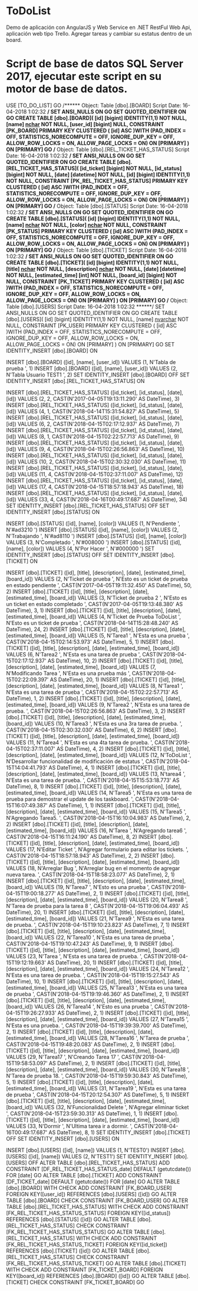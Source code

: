 # ToDoList
Demo de aplicación con AngularJS y Web Service en .NET RestFul Web Api, aplicación web tipo Trello. Agregar tareas y cambiar su estatus dentro de un board.

# Script de base de datos SQL Server 2017, ejecutar este script en su motor de base de datos.

USE [TO_DO_LIST]
GO
/****** Object:  Table [dbo].[BOARD]    Script Date: 16-04-2018 1:02:32 ******/
SET ANSI_NULLS ON
GO
SET QUOTED_IDENTIFIER ON
GO
CREATE TABLE [dbo].[BOARD](
	[id] [bigint] IDENTITY(1,1) NOT NULL,
	[name] [nchar](50) NOT NULL,
	[user_id] [bigint] NULL,
 CONSTRAINT [PK_BOARD] PRIMARY KEY CLUSTERED 
(
	[id] ASC
)WITH (PAD_INDEX = OFF, STATISTICS_NORECOMPUTE = OFF, IGNORE_DUP_KEY = OFF, ALLOW_ROW_LOCKS = ON, ALLOW_PAGE_LOCKS = ON) ON [PRIMARY]
) ON [PRIMARY]
GO
/****** Object:  Table [dbo].[REL_TICKET_HAS_STATUS]    Script Date: 16-04-2018 1:02:32 ******/
SET ANSI_NULLS ON
GO
SET QUOTED_IDENTIFIER ON
GO
CREATE TABLE [dbo].[REL_TICKET_HAS_STATUS](
	[id_ticket] [bigint] NOT NULL,
	[id_status] [bigint] NOT NULL,
	[date] [datetime] NOT NULL,
	[id] [bigint] IDENTITY(1,1) NOT NULL,
 CONSTRAINT [PK_REL_TICKET_HAS_STATUS] PRIMARY KEY CLUSTERED 
(
	[id] ASC
)WITH (PAD_INDEX = OFF, STATISTICS_NORECOMPUTE = OFF, IGNORE_DUP_KEY = OFF, ALLOW_ROW_LOCKS = ON, ALLOW_PAGE_LOCKS = ON) ON [PRIMARY]
) ON [PRIMARY]
GO
/****** Object:  Table [dbo].[STATUS]    Script Date: 16-04-2018 1:02:32 ******/
SET ANSI_NULLS ON
GO
SET QUOTED_IDENTIFIER ON
GO
CREATE TABLE [dbo].[STATUS](
	[id] [bigint] IDENTITY(1,1) NOT NULL,
	[name] [nchar](50) NOT NULL,
	[color] [nchar](10) NOT NULL,
 CONSTRAINT [PK_STATUS] PRIMARY KEY CLUSTERED 
(
	[id] ASC
)WITH (PAD_INDEX = OFF, STATISTICS_NORECOMPUTE = OFF, IGNORE_DUP_KEY = OFF, ALLOW_ROW_LOCKS = ON, ALLOW_PAGE_LOCKS = ON) ON [PRIMARY]
) ON [PRIMARY]
GO
/****** Object:  Table [dbo].[TICKET]    Script Date: 16-04-2018 1:02:32 ******/
SET ANSI_NULLS ON
GO
SET QUOTED_IDENTIFIER ON
GO
CREATE TABLE [dbo].[TICKET](
	[id] [bigint] IDENTITY(1,1) NOT NULL,
	[title] [nchar](50) NOT NULL,
	[description] [nchar](1000) NOT NULL,
	[date] [datetime] NOT NULL,
	[estimated_time] [int] NOT NULL,
	[board_id] [bigint] NOT NULL,
 CONSTRAINT [PK_TICKET] PRIMARY KEY CLUSTERED 
(
	[id] ASC
)WITH (PAD_INDEX = OFF, STATISTICS_NORECOMPUTE = OFF, IGNORE_DUP_KEY = OFF, ALLOW_ROW_LOCKS = ON, ALLOW_PAGE_LOCKS = ON) ON [PRIMARY]
) ON [PRIMARY]
GO
/****** Object:  Table [dbo].[USERS]    Script Date: 16-04-2018 1:02:32 ******/
SET ANSI_NULLS ON
GO
SET QUOTED_IDENTIFIER ON
GO
CREATE TABLE [dbo].[USERS](
	[id] [bigint] IDENTITY(1,1) NOT NULL,
	[name] [nvarchar](100) NOT NULL,
 CONSTRAINT [PK_USER] PRIMARY KEY CLUSTERED 
(
	[id] ASC
)WITH (PAD_INDEX = OFF, STATISTICS_NORECOMPUTE = OFF, IGNORE_DUP_KEY = OFF, ALLOW_ROW_LOCKS = ON, ALLOW_PAGE_LOCKS = ON) ON [PRIMARY]
) ON [PRIMARY]
GO
SET IDENTITY_INSERT [dbo].[BOARD] ON 

INSERT [dbo].[BOARD] ([id], [name], [user_id]) VALUES (1, N'Tabla de prueba                                   ', 1)
INSERT [dbo].[BOARD] ([id], [name], [user_id]) VALUES (2, N'Tabla Usuario TEST1                               ', 2)
SET IDENTITY_INSERT [dbo].[BOARD] OFF
SET IDENTITY_INSERT [dbo].[REL_TICKET_HAS_STATUS] ON 

INSERT [dbo].[REL_TICKET_HAS_STATUS] ([id_ticket], [id_status], [date], [id]) VALUES (2, 2, CAST(N'2017-04-05T19:13:11.290' AS DateTime), 3)
INSERT [dbo].[REL_TICKET_HAS_STATUS] ([id_ticket], [id_status], [date], [id]) VALUES (4, 1, CAST(N'2018-04-14T15:31:54.827' AS DateTime), 5)
INSERT [dbo].[REL_TICKET_HAS_STATUS] ([id_ticket], [id_status], [date], [id]) VALUES (6, 2, CAST(N'2018-04-15T02:17:12.937' AS DateTime), 7)
INSERT [dbo].[REL_TICKET_HAS_STATUS] ([id_ticket], [id_status], [date], [id]) VALUES (8, 1, CAST(N'2018-04-15T02:22:57.713' AS DateTime), 9)
INSERT [dbo].[REL_TICKET_HAS_STATUS] ([id_ticket], [id_status], [date], [id]) VALUES (9, 4, CAST(N'2018-04-15T02:26:56.863' AS DateTime), 10)
INSERT [dbo].[REL_TICKET_HAS_STATUS] ([id_ticket], [id_status], [date], [id]) VALUES (10, 2, CAST(N'2018-04-15T02:30:32.030' AS DateTime), 11)
INSERT [dbo].[REL_TICKET_HAS_STATUS] ([id_ticket], [id_status], [date], [id]) VALUES (11, 4, CAST(N'2018-04-15T02:37:11.007' AS DateTime), 12)
INSERT [dbo].[REL_TICKET_HAS_STATUS] ([id_ticket], [id_status], [date], [id]) VALUES (17, 4, CAST(N'2018-04-15T18:57:18.943' AS DateTime), 18)
INSERT [dbo].[REL_TICKET_HAS_STATUS] ([id_ticket], [id_status], [date], [id]) VALUES (33, 4, CAST(N'2018-04-16T00:49:17.687' AS DateTime), 34)
SET IDENTITY_INSERT [dbo].[REL_TICKET_HAS_STATUS] OFF
SET IDENTITY_INSERT [dbo].[STATUS] ON 

INSERT [dbo].[STATUS] ([id], [name], [color]) VALUES (1, N'Pendiente                                         ', N'#ad3210   ')
INSERT [dbo].[STATUS] ([id], [name], [color]) VALUES (2, N'Trabajando                                        ', N'#ad8110   ')
INSERT [dbo].[STATUS] ([id], [name], [color]) VALUES (3, N'Completado                                        ', N'#008000   ')
INSERT [dbo].[STATUS] ([id], [name], [color]) VALUES (4, N'Por Hacer                                         ', N'#000000   ')
SET IDENTITY_INSERT [dbo].[STATUS] OFF
SET IDENTITY_INSERT [dbo].[TICKET] ON 

INSERT [dbo].[TICKET] ([id], [title], [description], [date], [estimated_time], [board_id]) VALUES (2, N'Ticket de prueba                                  ', N'Esto es un ticket de prueba en estado pendiente                                                                                                                                                                                                                                                                                                                                                                                                                                                                                                                                                                                                                                                                                                                                                                                                                                                                                                                                                                                         ', CAST(N'2017-04-05T19:11:32.450' AS DateTime), 50, 2)
INSERT [dbo].[TICKET] ([id], [title], [description], [date], [estimated_time], [board_id]) VALUES (3, N'Ticket de prueba 2                                ', N'Esto es un ticket en estado completado                                                                                                                                                                                                                                                                                                                                                                                                                                                                                                                                                                                                                                                                                                                                                                                                                                                                                                                                                                                                  ', CAST(N'2017-04-05T19:13:48.380' AS DateTime), 3, 1)
INSERT [dbo].[TICKET] ([id], [title], [description], [date], [estimated_time], [board_id]) VALUES (4, N'Ticket de Prueba ToDoList                         ', N'Esto es un ticket de prueba                                                                                                                                                                                                                                                                                                                                                                                                                                                                                                                                                                                                                                                                                                                                                                                                                                                                                                                                                                                                             ', CAST(N'2018-04-14T15:28:48.240' AS DateTime), 24, 2)
INSERT [dbo].[TICKET] ([id], [title], [description], [date], [estimated_time], [board_id]) VALUES (5, N'Tarea1                                            ', N'Esta es una prueba                                                                                                                                                                                                                                                                                                                                                                                                                                                                                                                                                                                                                                                                                                                                                                                                                                                                                                                                                                                                                      ', CAST(N'2018-04-15T02:14:53.973' AS DateTime), 5, 1)
INSERT [dbo].[TICKET] ([id], [title], [description], [date], [estimated_time], [board_id]) VALUES (6, N'Tarea2                                            ', N'Esta es una tarea de prueba                                                                                                                                                                                                                                                                                                                                                                                                                                                                                                                                                                                                                                                                                                                                                                                                                                                                                                                                                                                                             ', CAST(N'2018-04-15T02:17:12.937' AS DateTime), 10, 2)
INSERT [dbo].[TICKET] ([id], [title], [description], [date], [estimated_time], [board_id]) VALUES (7, N'Modificando Tarea                                 ', N'Esta es una prueba más                                                                                                                                                                                                                                                                                                                                                                                                                                                                                                                                                                                                                                                                                                                                                                                                                                                                                                                                                                                                                  ', CAST(N'2018-04-15T02:22:09.397' AS DateTime), 20, 1)
INSERT [dbo].[TICKET] ([id], [title], [description], [date], [estimated_time], [board_id]) VALUES (8, N'Tarea1                                            ', N'Esta es una tarea de prueba                                                                                                                                                                                                                                                                                                                                                                                                                                                                                                                                                                                                                                                                                                                                                                                                                                                                                                                                                                                                             ', CAST(N'2018-04-15T02:22:57.713' AS DateTime), 1, 2)
INSERT [dbo].[TICKET] ([id], [title], [description], [date], [estimated_time], [board_id]) VALUES (9, N'Tarea2                                            ', N'Esta es una tarea de prueba.                                                                                                                                                                                                                                                                                                                                                                                                                                                                                                                                                                                                                                                                                                                                                                                                                                                                                                                                                                                                            ', CAST(N'2018-04-15T02:26:56.863' AS DateTime), 3, 2)
INSERT [dbo].[TICKET] ([id], [title], [description], [date], [estimated_time], [board_id]) VALUES (10, N'Tarea3                                            ', N'Esta es una 3ra tarea de prueba.                                                                                                                                                                                                                                                                                                                                                                                                                                                                                                                                                                                                                                                                                                                                                                                                                                                                                                                                                                                                        ', CAST(N'2018-04-15T02:30:32.030' AS DateTime), 6, 2)
INSERT [dbo].[TICKET] ([id], [title], [description], [date], [estimated_time], [board_id]) VALUES (11, N'Tarea4                                            ', N'Esta es una 4ta tarea de prueba.                                                                                                                                                                                                                                                                                                                                                                                                                                                                                                                                                                                                                                                                                                                                                                                                                                                                                                                                                                                                        ', CAST(N'2018-04-15T02:37:11.007' AS DateTime), 4, 2)
INSERT [dbo].[TICKET] ([id], [title], [description], [date], [estimated_time], [board_id]) VALUES (12, N'ToDoList                                          ', N'Desarrollar funcionalidad de modificación de estatus                                                                                                                                                                                                                                                                                                                                                                                                                                                                                                                                                                                                                                                                                                                                                                                                                                                                                                                                                                                    ', CAST(N'2018-04-15T14:04:41.793' AS DateTime), 4, 1)
INSERT [dbo].[TICKET] ([id], [title], [description], [date], [estimated_time], [board_id]) VALUES (13, N'tarea4                                            ', N'Esta es una tarea de prueba.                                                                                                                                                                                                                                                                                                                                                                                                                                                                                                                                                                                                                                                                                                                                                                                                                                                                                                                                                                                                            ', CAST(N'2018-04-15T15:53:18.773' AS DateTime), 8, 1)
INSERT [dbo].[TICKET] ([id], [title], [description], [date], [estimated_time], [board_id]) VALUES (14, N'Tarea5                                            ', N'Esta es una tarea de prueba para demostrar el update de los taskboard.                                                                                                                                                                                                                                                                                                                                                                                                                                                                                                                                                                                                                                                                                                                                                                                                                                                                                                                                                                  ', CAST(N'2018-04-15T16:07:49.387' AS DateTime), 1, 1)
INSERT [dbo].[TICKET] ([id], [title], [description], [date], [estimated_time], [board_id]) VALUES (15, N'Tarea5                                            ', N'Agregando Tarea5.                                                                                                                                                                                                                                                                                                                                                                                                                                                                                                                                                                                                                                                                                                                                                                                                                                                                                                                                                                                                                       ', CAST(N'2018-04-15T16:10:04.983' AS DateTime), 2, 2)
INSERT [dbo].[TICKET] ([id], [title], [description], [date], [estimated_time], [board_id]) VALUES (16, N'Tarea                                             ', N'Agregando tarea6                                                                                                                                                                                                                                                                                                                                                                                                                                                                                                                                                                                                                                                                                                                                                                                                                                                                                                                                                                                                                        ', CAST(N'2018-04-15T16:11:24.190' AS DateTime), 8, 2)
INSERT [dbo].[TICKET] ([id], [title], [description], [date], [estimated_time], [board_id]) VALUES (17, N'Editar Ticket                                     ', N'Agregar formulario para editar los tickets.                                                                                                                                                                                                                                                                                                                                                                                                                                                                                                                                                                                                                                                                                                                                                                                                                                                                                                                                                                                             ', CAST(N'2018-04-15T18:57:18.943' AS DateTime), 2, 2)
INSERT [dbo].[TICKET] ([id], [title], [description], [date], [estimated_time], [board_id]) VALUES (18, N'Arreglar Bug                                      ', N'Arreglar bug en el momento de agregar nueva tarea.                                                                                                                                                                                                                                                                                                                                                                                                                                                                                                                                                                                                                                                                                                                                                                                                                                                                                                                                                                                      ', CAST(N'2018-04-15T18:58:23.077' AS DateTime), 2, 1)
INSERT [dbo].[TICKET] ([id], [title], [description], [date], [estimated_time], [board_id]) VALUES (19, N'Tarea7                                            ', N'Esto es una prueba                                                                                                                                                                                                                                                                                                                                                                                                                                                                                                                                                                                                                                                                                                                                                                                                                                                                                                                                                                                                                      ', CAST(N'2018-04-15T19:00:18.277' AS DateTime), 2, 1)
INSERT [dbo].[TICKET] ([id], [title], [description], [date], [estimated_time], [board_id]) VALUES (20, N'Tarea8                                            ', N'Tarea de prueba para la tarea 8                                                                                                                                                                                                                                                                                                                                                                                                                                                                                                                                                                                                                                                                                                                                                                                                                                                                                                                                                                                                         ', CAST(N'2018-04-15T19:06:04.493' AS DateTime), 20, 1)
INSERT [dbo].[TICKET] ([id], [title], [description], [date], [estimated_time], [board_id]) VALUES (21, N'Tarea9                                            ', N'Esta es una tarea de prueba.                                                                                                                                                                                                                                                                                                                                                                                                                                                                                                                                                                                                                                                                                                                                                                                                                                                                                                                                                                                                            ', CAST(N'2018-04-15T19:10:23.823' AS DateTime), 7, 1)
INSERT [dbo].[TICKET] ([id], [title], [description], [date], [estimated_time], [board_id]) VALUES (22, N'Tarea10                                           ', N'Esta es una tarea de prueba                                                                                                                                                                                                                                                                                                                                                                                                                                                                                                                                                                                                                                                                                                                                                                                                                                                                                                                                                                                                             ', CAST(N'2018-04-15T19:10:47.243' AS DateTime), 9, 1)
INSERT [dbo].[TICKET] ([id], [title], [description], [date], [estimated_time], [board_id]) VALUES (23, N'Tarea                                             ', N'Esta es una tarea de prueba.                                                                                                                                                                                                                                                                                                                                                                                                                                                                                                                                                                                                                                                                                                                                                                                                                                                                                                                                                                                                            ', CAST(N'2018-04-15T19:12:19.663' AS DateTime), 20, 1)
INSERT [dbo].[TICKET] ([id], [title], [description], [date], [estimated_time], [board_id]) VALUES (24, N'Tarea12                                           ', N'Esta es una tarea de prueba.                                                                                                                                                                                                                                                                                                                                                                                                                                                                                                                                                                                                                                                                                                                                                                                                                                                                                                                                                                                                            ', CAST(N'2018-04-15T19:15:27.543' AS DateTime), 10, 1)
INSERT [dbo].[TICKET] ([id], [title], [description], [date], [estimated_time], [board_id]) VALUES (25, N'Tarea13                                           ', N'Esta es una tarea de prueba                                                                                                                                                                                                                                                                                                                                                                                                                                                                                                                                                                                                                                                                                                                                                                                                                                                                                                                                                                                                             ', CAST(N'2018-04-15T19:19:46.360' AS DateTime), 2, 1)
INSERT [dbo].[TICKET] ([id], [title], [description], [date], [estimated_time], [board_id]) VALUES (26, N'Tarea14                                           ', N'Esto es una prueba                                                                                                                                                                                                                                                                                                                                                                                                                                                                                                                                                                                                                                                                                                                                                                                                                                                                                                                                                                                                                      ', CAST(N'2018-04-15T19:26:27.933' AS DateTime), 2, 1)
INSERT [dbo].[TICKET] ([id], [title], [description], [date], [estimated_time], [board_id]) VALUES (27, N'Tarea15                                           ', N'Esta es una prueba.                                                                                                                                                                                                                                                                                                                                                                                                                                                                                                                                                                                                                                                                                                                                                                                                                                                                                                                                                                                                                     ', CAST(N'2018-04-15T19:39:39.700' AS DateTime), 2, 1)
INSERT [dbo].[TICKET] ([id], [title], [description], [date], [estimated_time], [board_id]) VALUES (28, N'Tarea16                                           ', N'Tarea de prueba                                                                                                                                                                                                                                                                                                                                                                                                                                                                                                                                                                                                                                                                                                                                                                                                                                                                                                                                                                                                                         ', CAST(N'2018-04-15T19:48:20.083' AS DateTime), 2, 1)
INSERT [dbo].[TICKET] ([id], [title], [description], [date], [estimated_time], [board_id]) VALUES (29, N'Tarea17                                           ', N'Creando Tarea 17                                                                                                                                                                                                                                                                                                                                                                                                                                                                                                                                                                                                                                                                                                                                                                                                                                                                                                                                                                                                                        ', CAST(N'2018-04-15T19:58:53.097' AS DateTime), 2, 1)
INSERT [dbo].[TICKET] ([id], [title], [description], [date], [estimated_time], [board_id]) VALUES (30, N'Tarea18                                           ', N'Tarea de prueba 18.                                                                                                                                                                                                                                                                                                                                                                                                                                                                                                                                                                                                                                                                                                                                                                                                                                                                                                                                                                                                                     ', CAST(N'2018-04-15T19:59:30.843' AS DateTime), 5, 1)
INSERT [dbo].[TICKET] ([id], [title], [description], [date], [estimated_time], [board_id]) VALUES (31, N'Tarea19                                           ', N'Esta es una tarea de prueba                                                                                                                                                                                                                                                                                                                                                                                                                                                                                                                                                                                                                                                                                                                                                                                                                                                                                                                                                                                                             ', CAST(N'2018-04-15T20:12:54.307' AS DateTime), 5, 1)
INSERT [dbo].[TICKET] ([id], [title], [description], [date], [estimated_time], [board_id]) VALUES (32, N'Funcionalidad Delete                              ', N'Agregar eliminar ticket                                                                                                                                                                                                                                                                                                                                                                                                                                                                                                                                                                                                                                                                                                                                                                                                                                                                                                                                                                                                                 ', CAST(N'2018-04-15T23:59:30.313' AS DateTime), 1, 1)
INSERT [dbo].[TICKET] ([id], [title], [description], [date], [estimated_time], [board_id]) VALUES (33, N'Dormir                                            ', N'Ultima tarea ir a dormir.                                                                                                                                                                                                                                                                                                                                                                                                                                                                                                                                                                                                                                                                                                                                                                                                                                                                                                                                                                                                               ', CAST(N'2018-04-16T00:49:17.687' AS DateTime), 8, 1)
SET IDENTITY_INSERT [dbo].[TICKET] OFF
SET IDENTITY_INSERT [dbo].[USERS] ON 

INSERT [dbo].[USERS] ([id], [name]) VALUES (1, N'TEST0')
INSERT [dbo].[USERS] ([id], [name]) VALUES (2, N'TEST1')
SET IDENTITY_INSERT [dbo].[USERS] OFF
ALTER TABLE [dbo].[REL_TICKET_HAS_STATUS] ADD  CONSTRAINT [DF_REL_TICKET_HAS_STATUS_date]  DEFAULT (getutcdate()) FOR [date]
GO
ALTER TABLE [dbo].[TICKET] ADD  CONSTRAINT [DF_TICKET_date]  DEFAULT (getutcdate()) FOR [date]
GO
ALTER TABLE [dbo].[BOARD]  WITH CHECK ADD  CONSTRAINT [FK_BOARD_USER] FOREIGN KEY([user_id])
REFERENCES [dbo].[USERS] ([id])
GO
ALTER TABLE [dbo].[BOARD] CHECK CONSTRAINT [FK_BOARD_USER]
GO
ALTER TABLE [dbo].[REL_TICKET_HAS_STATUS]  WITH CHECK ADD  CONSTRAINT [FK_REL_TICKET_HAS_STATUS_STATUS] FOREIGN KEY([id_status])
REFERENCES [dbo].[STATUS] ([id])
GO
ALTER TABLE [dbo].[REL_TICKET_HAS_STATUS] CHECK CONSTRAINT [FK_REL_TICKET_HAS_STATUS_STATUS]
GO
ALTER TABLE [dbo].[REL_TICKET_HAS_STATUS]  WITH CHECK ADD  CONSTRAINT [FK_REL_TICKET_HAS_STATUS_TICKET] FOREIGN KEY([id_ticket])
REFERENCES [dbo].[TICKET] ([id])
GO
ALTER TABLE [dbo].[REL_TICKET_HAS_STATUS] CHECK CONSTRAINT [FK_REL_TICKET_HAS_STATUS_TICKET]
GO
ALTER TABLE [dbo].[TICKET]  WITH CHECK ADD  CONSTRAINT [FK_TICKET_BOARD] FOREIGN KEY([board_id])
REFERENCES [dbo].[BOARD] ([id])
GO
ALTER TABLE [dbo].[TICKET] CHECK CONSTRAINT [FK_TICKET_BOARD]
GO

